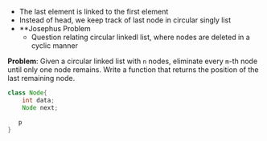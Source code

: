 - The last element is linked to the first element
- Instead of head, we keep track of last node in circular singly list
- **Josephus Problem
	- Question relating circular linkedl list, where nodes are deleted in a cyclic manner

 **Problem**:  Given a circular linked list with `n` nodes, eliminate every `m`-th node until only one node remains. Write a function that returns the position of the last remaining node.
 ```Java
 class Node{
	 int data;
	 Node next;

	p
 }
```